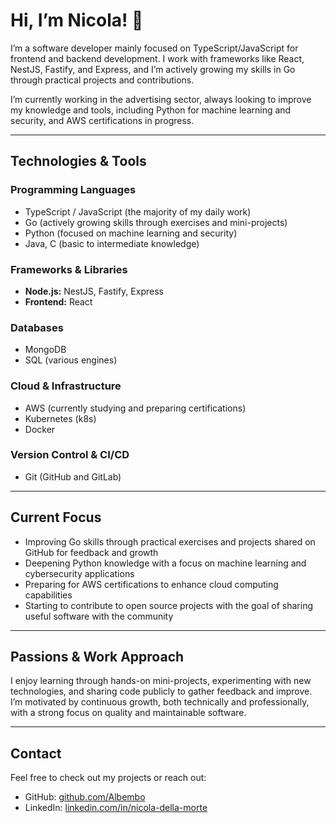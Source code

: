 # Hi, I’m Nicola! 👋  
I’m a software developer mainly focused on TypeScript/JavaScript for frontend and backend development. I work with frameworks like React, NestJS, Fastify, and Express, and I’m actively growing my skills in Go through practical projects and contributions.  

I’m currently working in the advertising sector, always looking to improve my knowledge and tools, including Python for machine learning and security, and AWS certifications in progress.

---

## Technologies & Tools

### Programming Languages
- TypeScript / JavaScript (the majority of my daily work)  
- Go (actively growing skills through exercises and mini-projects)  
- Python (focused on machine learning and security)  
- Java, C (basic to intermediate knowledge)  

### Frameworks & Libraries
- **Node.js:** NestJS, Fastify, Express  
- **Frontend:** React  

### Databases
- MongoDB  
- SQL (various engines)  

### Cloud & Infrastructure
- AWS (currently studying and preparing certifications)  
- Kubernetes (k8s)  
- Docker  

### Version Control & CI/CD
- Git (GitHub and GitLab)  

---

## Current Focus

- Improving Go skills through practical exercises and projects shared on GitHub for feedback and growth  
- Deepening Python knowledge with a focus on machine learning and cybersecurity applications  
- Preparing for AWS certifications to enhance cloud computing capabilities  
- Starting to contribute to open source projects with the goal of sharing useful software with the community  

---

## Passions & Work Approach

I enjoy learning through hands-on mini-projects, experimenting with new technologies, and sharing code publicly to gather feedback and improve.  
I’m motivated by continuous growth, both technically and professionally, with a strong focus on quality and maintainable software.

---

## Contact

Feel free to check out my projects or reach out:  
- GitHub: [github.com/Albembo](https://github.com/Albembo)  
- LinkedIn: [linkedin.com/in/nicola-della-morte](https://it.linkedin.com/in/nicola-della-morte-88313812b)  

